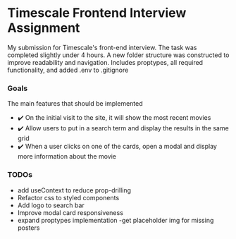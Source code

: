 # Timescale Frontend Interview Assignment

My submission for Timescale's front-end interview. The task was completed slightly under 4 hours.
A new folder structure was constructed to improve readability and navigation. Includes proptypes,
all required functionality, and added .env to .gitignore

### Goals

The main features that should be implemented
- ✔️ On the initial visit to the site, it will show the most recent movies
- ✔️ Allow users to put in a search term and display the results in the same grid
- ✔️ When a user clicks on one of the cards, open a modal and display more information about the movie

### TODOs

- add useContext to reduce prop-drilling
- Refactor css to styled components
- Add logo to search bar
- Improve modal card responsiveness
- expand proptypes implementation
  -get placeholder img for missing posters
